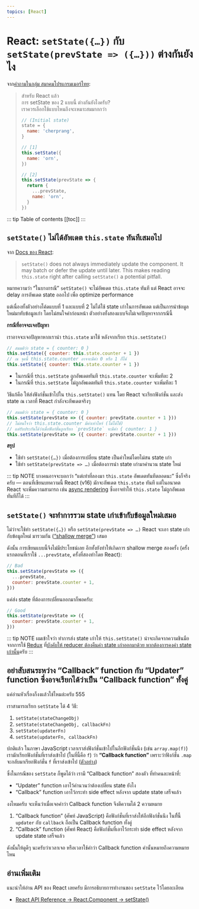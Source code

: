 ```yaml
---
topics: [React]
---
```


# React: `setState({…})` กับ `setState(prevState => ({…}))` ต่างกันยังไง

จาก[คำถามในกลุ่ม สมาคมโปรแกรมเมอร์ไทย](https://www.facebook.com/groups/ThaiPGAssociateSociety/permalink/970201366524466/):

> สำหรับ React แล้ว \
> การ setState ของ 2 แบบนี้ ต่างกันยังไงครับ? \
> เราควรเลือกใช้แบบไหนถึงจะเหมาะสมมากกว่า
>
> ```js {7-9,12-17}
> // (Initial state)
> state = {
>   name: 'cherprang',
> }
>
> // [1]
> this.setState({
>   name: 'orn',
> })
>
> // [2]
> this.setState(prevState => {
>   return {
>     ...prevState,
>     name: 'orn',
>   }
> })
> ```

::: tip Table of contents
[[toc]]
:::

## `setState()` ไม่ได้อัพเดต​ `this.state` ทันทีเสมอไป

จาก [Docs ของ React](https://reactjs.org/docs/react-component.html#setstate):

> `setState()` does not always immediately update the component. It may batch or defer the update until later. This makes reading `this.state` right after calling `setState()` a potential pitfall.

หมายความว่า “ในบางกรณี” `setState()` จะไม่อัพเดต `this.state` ทันที
แต่ React อาจจะ delay การอัพเดต state ออกไป เพื่อ optimize performance

แต่เนื่องทั้งตัวอย่างโค้ดแบบที่ 1 และแบบที่ 2 ไม่ได้ใช้ state เก่าในการอัพเดต แต่เป็นการนำข้อมูลใหม่มาทับข้อมูลเก่า โดยไม่สนใจค่าก่อนหน้า
ตัวอย่างทั้งสองแบบจึงไม่เจอปัญหาจากกรณีนี้

**กรณีที่อาจจะเจอปัญหา**

เราอาจจะเจอปัญหาหากเรานำ `this.state` มาใช้ หลังจากเรียก `this.setState()`

```js
// สมมติว่า state = { counter: 0 }
this.setState({ counter: this.state.counter + 1 })
// ณ จุดนี้ this.state.counter อาจจะมีค่า 0 หรือ 1 ก็ได้
this.setState({ counter: this.state.counter + 1 })
```

- ในกรณีที่ `this.setState` ถูกอัพเดตทันที `this.state.counter` จะเพิ่มทีละ 2
- ในกรณีที่ `this.setState` ไม่ถูกอัพเดตทันที `this.state.counter` จะเพิ่มทีละ 1

วิธีแก้คือ
ให้ส่งฟังก์ชั่นเข้าไปใน `this.setState()` แทน
โดย React จะเรียกฟังก์ชั่น และส่ง state ณ เวลาที่ React กำลังจะอัพเดตจริงๆ

```js
// สมมติว่า state = { counter: 0 }
this.setState(prevState => ({ counter: prevState.counter + 1 }))
// ไม่สนใจว่า this.state.counter มีค่าเท่าไหร่ (ไม่ได้ใช้)
// แต่รับประกันได้ว่าเมื่อฟังก์ชั่นถูกเรียก `prevState` จะมีค่า { counter: 1 }
this.setState(prevState => ({ counter: prevState.counter + 1 }))
```

**สรุป**

- ใช้ท่า `setState({…})` เมื่อต้องการเปลี่ยน state เป็นค่าใหม่โดยไม่สน state เก่า
- ใช้ท่า `setState(prevState => …)` เมื่อต้องการนำ state เก่ามาคำนวน state ใหม่

::: tip NOTE
บางคนอาจจะบอกว่า “แต่เท่าที่ลองมา `this.state` อัพเดตทันทีตลอดนะ” ซึ่งก็จริงครับ — ตอนที่เขียนบทความนี้ React (v16) มักจะอัพเดต `this.state` ทันที
แต่ในอนาคต React จะเพิ่มความสามารถ เช่น [async rendering](https://www.youtube.com/watch?v=nLF0n9SACd4) ซึ่งอาจทำให้ `this.state` ไม่ถูกอัพเดตทันทีก็ได้
:::

## `setState()` จะทำการรวม state เก่าเข้ากับข้อมูลใหม่เสมอ

ไม่ว่าจะใช้ท่า `setState({…})` หรือ `setState(prevState => …)`
React จะเอา state เก่า กับข้อมูลใหม่ มารวมกัน ([“shallow merge”](https://developer.mozilla.org/en-US/docs/Web/JavaScript/Reference/Global_Objects/Object/assign)) เสมอ

ดังนั้น การเขียนแบบนี้จึงไม่มีประโยชน์เลย อีกทั้งยังทำให้เกิดการ shallow merge สองครั้ง
(ครั้งแรกตอนที่เราใช้ `...prevState`, ครั้งที่สองทำโดย React):

```js {3}
// Bad
this.setState(prevState => ({
  ...prevState,
  counter: prevState.counter + 1,
}))
```

แค่ส่ง state ที่ต้องการเปลี่ยนออกมาก็พอครับ:

```js
// Good
this.setState(prevState => ({
  counter: prevState.counter + 1,
}))
```

::: tip NOTE
ผมเข้าใจว่า ท่าการส่ง state เก่าให้ `this.setState()` น่าจะเกิดจากความชินมือจากการใช้ [Redux](https://redux.js.org/)
ที่[บังคับให้ reducer ต้องคืนค่า state เก่าออกมาด้วย หากต้องการคงค่า state เก่านั้น](https://redux.js.org/basics/reducers#handling-actions)ครับ
:::

## อย่าสับสนระหว่าง “Callback” function กับ “Updater” function ซึ่งอาจเรียกได้ว่าเป็น “Callback function” ทั้งคู่

แค่อ่านหัวเรื่องก็งงแล้วใช่ไหมล่ะครับ 555

เราสามารถเรียก `setState` ได้ 4 วิธี:

1. `setState(stateChangeObj)`
2. `setState(stateChangeObj, callbackFn)`
3. `setState(updaterFn)`
4. `setState(updaterFn, callbackFn)`

ปกติแล้ว ในภาษา JavaScript เวลาเราส่งฟังก์ชั่นเข้าไปในอีกฟังก์ชั่นนึง (เช่น `array.map(f)`)
เรามักเรียกฟังก์ชั่นที่เราส่งเข้าไป (ในที่นี้คือ `f`) ว่า **“Callback function”**
เพราะว่าฟังก์ชั่น `.map` จะกลับมาเรียกฟังก์ชั่น `f` ที่เราส่งเข้าไป ([ตัวอย่าง](https://developer.mozilla.org/en-US/docs/Web/JavaScript/Reference/Global_Objects/Array/map))

ซึ่งในกรณีของ `setState` ก็พูดได้ว่า เรามี “Callback function” สองตัว ที่ทำคนละหน้าที่:

- “Updater” function เอาไว้คำนวนว่าต้องเปลี่ยน state ยังไง
- “Callback” function เอาไว้กระทำ side effect หลังจาก update state เสร็จแล้ว

งงไหมครับ
จะเห็นว่าเมื่อเจอคำว่า Callback function จึงตีความได้ 2 ความหมาย

1. “Callback function” (ศัพท์ JavaScript) คือฟังก์ชั่นที่เราส่งให้อีกฟังก์ชั่นนึง ในทีี่นี้ `updater` กับ `callback` ถือเป็น Callback function ทั้งคู่
2. “Callback” function (ศัพท์ React) คือฟังก์ชั่นที่เอาไว้กระทำ side effect หลังจาก update state เสร็จแล้ว

ดังนั้นให้ดูดีๆ นะครับว่าเวลาเจอ หรือเวลาใช้คำว่า Callback function
คำนั้นหมายถึงความหมายไหน

## อ่านเพิ่มเติม

แนะนำให้อ่าน API ของ React เลยครับ
มีการอธิบายการทำงานของ `setState` ไว้โดยละเอียด

- [React API Reference &rarr; React.Component &rarr; setState()](https://reactjs.org/docs/react-component.html#setstate)
